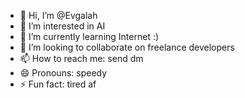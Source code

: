 - 👋 Hi, I’m @Evgalah
- 👀 I’m interested in AI
- 🌱 I’m currently learning Internet :)
- 💞️ I’m looking to collaborate on freelance developers
- 📫 How to reach me: send dm 
- 😄 Pronouns: speedy
- ⚡ Fun fact: tired af

<!---
Evgalah/Evgalah is a ✨ special ✨ repository because its `README.md` (this file) appears on your GitHub profile.
You can click the Preview link to take a look at your changes.
--->
